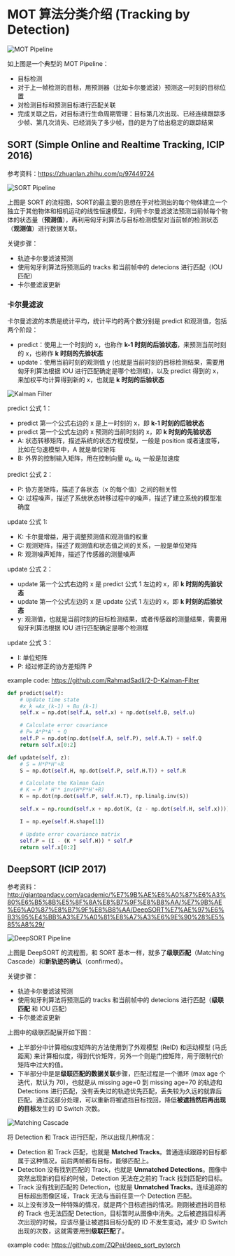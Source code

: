 # MOT 算法分类介绍 (Tracking by Detection)

![MOT Pipeline](./images/05-01.png)

如上图是一个典型的 MOT Pipeline：
- 目标检测
- 对于上一帧检测的目标，用预测器（比如卡尔曼滤波）预测这一时刻的目标位置
- 对检测目标和预测目标进行匹配关联
- 完成关联之后，对目标进行生命周期管理：目标第几次出现、已经连续跟踪多少帧、第几次消失、已经消失了多少帧，目的是为了给出稳定的跟踪结果

## SORT (Simple Online and Realtime Tracking, ICIP 2016)

参考资料：https://zhuanlan.zhihu.com/p/97449724

![SORT Pipeline](./images/05-02.png)

上图是 SORT 的流程图，SORT的最主要的思想在于对检测出的每个物体建立一个独立于其他物体和相机运动的线性恒速模型，利用卡尔曼滤波法预测当前帧每个物体的状态量（**预测值**），再利用匈牙利算法与目标检测模型对当前帧的检测状态（**观测值**）进行数据关联。

关键步骤：
- 轨迹卡尔曼滤波预测
- 使用匈牙利算法将预测后的 tracks 和当前帧中的 detecions 进行匹配（IOU匹配）
- 卡尔曼滤波更新

### 卡尔曼滤波

卡尔曼滤波的本质是统计平均，统计平均的两个数分别是 predict 和观测值，包括两个阶段：
- predict：使用上一个时刻的 x，也称作 **k-1 时刻的后验状态**，来预测当前时刻的 x，也称作 **k 时刻的先验状态**
- update：使用当前时刻的观测值 y (也就是当前时刻的目标检测结果，需要用匈牙利算法根据 IOU 进行匹配确定是哪个检测框)，以及 predict 得到的 x，来加权平均计算得到新的 x，也就是 **k 时刻的后验状态**

![Kalman Filter](./images/05-03.png)

predict 公式 1：
- predict 第一个公式右边的 x 是上一时刻的 x，即 **k-1 时刻的后验状态**
- predict 第一个公式左边的 x 预测的当前时刻的 x，即 **k 时刻的先验状态**
- A: 状态转移矩阵，描述系统的状态方程模型，一般是 position 或者速度等，比如在匀速模型中，A 就是单位矩阵
- B: 外界的控制输入矩阵，用在控制向量 $u_k$, $u_k$ 一般是加速度

predict 公式 2：
- P: 协方差矩阵，描述了各状态（x 的每个值）之间的相关性
- Q: 过程噪声，描述了系统状态转移过程中的噪声，描述了建立系统的模型准确度

update 公式 1:
- K: 卡尔曼增益，用于调整预测值和观测值的权重
- C: 观测矩阵，描述了观测值和状态值之间的关系，一般是单位矩阵
- R: 观测噪声矩阵，描述了传感器的测量噪声

update 公式 2：
- update 第一个公式右边的 x 是 predict 公式 1 左边的 x，即 **k 时刻的先验状态**
- update 第一个公式左边的 x 是 update 公式 1 左边的 x，即 **k 时刻的后验状态**
- y: 观测值，也就是当前时刻的目标检测结果，或者传感器的测量结果，需要用匈牙利算法根据 IOU 进行匹配确定是哪个检测框

update 公式 3：
- I: 单位矩阵
- P: 经过修正的协方差矩阵 P

example code: https://github.com/RahmadSadli/2-D-Kalman-Filter

```python
def predict(self):
    # Update time state
    #x_k =Ax_(k-1) + Bu_(k-1)
    self.x = np.dot(self.A, self.x) + np.dot(self.B, self.u)

    # Calculate error covariance
    # P= A*P*A' + Q
    self.P = np.dot(np.dot(self.A, self.P), self.A.T) + self.Q
    return self.x[0:2]

def update(self, z):
    # S = H*P*H'+R
    S = np.dot(self.H, np.dot(self.P, self.H.T)) + self.R

    # Calculate the Kalman Gain
    # K = P * H'* inv(H*P*H'+R)
    K = np.dot(np.dot(self.P, self.H.T), np.linalg.inv(S))

    self.x = np.round(self.x + np.dot(K, (z - np.dot(self.H, self.x))))

    I = np.eye(self.H.shape[1])

    # Update error covariance matrix
    self.P = (I - (K * self.H)) * self.P
    return self.x[0:2]
```

## DeepSORT (ICIP 2017)

参考资料：http://giantpandacv.com/academic/%E7%9B%AE%E6%A0%87%E6%A3%80%E6%B5%8B%E5%8F%8A%E8%B7%9F%E8%B8%AA/%E7%9B%AE%E6%A0%87%E8%B7%9F%E8%B8%AA/DeepSORT%E7%AE%97%E6%B3%95%E4%BB%A3%E7%A0%81%E8%A7%A3%E6%9E%90%28%E5%85%A8%29/

![DeepSORT Pipeline](./images/05-04.png)

上图是 DeepSORT 的流程图，和 SORT 基本一样，就多了**级联匹配**（Matching Cascade）和**新轨迹的确认**（confirmed）。

关键步骤：
- 轨迹卡尔曼滤波预测
- 使用匈牙利算法将预测后的 tracks 和当前帧中的 detecions 进行匹配（**级联匹配** 和 IOU 匹配）
- 卡尔曼滤波更新

上图中的级联匹配展开如下图：
- 上半部分中计算相似度矩阵的方法使用到了外观模型 (ReID) 和运动模型 (马氏距离) 来计算相似度，得到代价矩阵，另外一个则是门控矩阵，用于限制代价矩阵中过大的值。
- 下半部分中是是**级联匹配的数据关联**步骤，匹配过程是一个循环 (max age 个迭代，默认为 70)，也就是从 missing age=0 到 missing age=70 的轨迹和 Detections 进行匹配，没有丢失过的轨迹优先匹配，丢失较为久远的就靠后匹配。通过这部分处理，可以重新将被遮挡目标找回，降低**被遮挡然后再出现的目标**发生的 ID Switch 次数。

![Matching Cascade](./images/05-05.png)

将 Detection 和 Track 进行匹配，所以出现几种情况：
- Detection 和 Track 匹配，也就是 **Matched Tracks**。普通连续跟踪的目标都属于这种情况，前后两帧都有目标，能够匹配上。
- Detection 没有找到匹配的 Track，也就是 **Unmatched Detections**。图像中突然出现新的目标的时候，Detection 无法在之前的 Track 找到匹配的目标。
- Track 没有找到匹配的 Detection，也就是 **Unmatched Tracks**。连续追踪的目标超出图像区域，Track 无法与当前任意一个 Detection 匹配。
- 以上没有涉及一种特殊的情况，就是两个目标遮挡的情况。刚刚被遮挡的目标的 Track 也无法匹配 Detection，目标暂时从图像中消失。之后被遮挡目标再次出现的时候，应该尽量让被遮挡目标分配的 ID 不发生变动，减少 ID Switch 出现的次数，这就需要用到**级联匹配**了。

example code: https://github.com/ZQPei/deep_sort_pytorch
